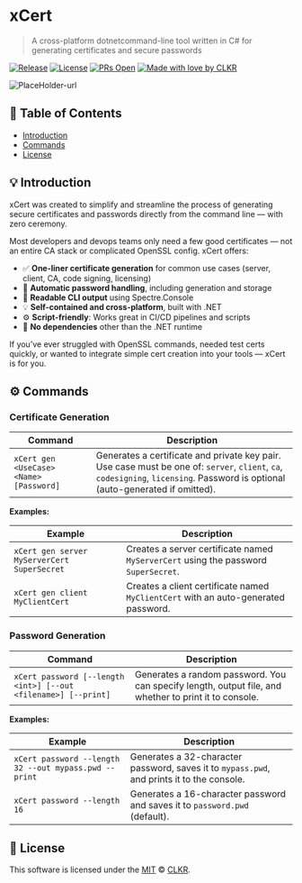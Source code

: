 # xCert

> A cross-platform dotnetcommand-line tool written in C# for generating certificates and secure passwords

[![Release][Release-shield]][Release-url]
[![License][License-shield]][License-url]
[![PRs Open][PRS-shield]][PRS-url]
[![Made with love by CLKR][MadeBy-shield]][MadeBy-url]

![PlaceHolder-url]

## 🚩 Table of Contents

- [Introduction](#-Introduction)
- [Commands](#-Commands)
- [License](#-License)

## 💡 Introduction



xCert was created to simplify and streamline the process of generating secure certificates and passwords directly from the command line — with zero ceremony.

Most developers and devops teams only need a few good certificates — not an entire CA stack or complicated OpenSSL config. xCert offers:

- ✅ **One-liner certificate generation** for common use cases (server, client, CA, code signing, licensing)
- 🔐 **Automatic password handling**, including generation and storage
- 📜 **Readable CLI output** using Spectre.Console
- 💡 **Self-contained and cross-platform**, built with .NET
- ⚙️ **Script-friendly**: Works great in CI/CD pipelines and scripts
- 🧼 **No dependencies** other than the .NET runtime

If you’ve ever struggled with OpenSSL commands, needed test certs quickly, or wanted to integrate simple cert creation into your tools — xCert is for you.

## ⚙️ Commands

### Certificate Generation

| Command | Description |
| --- | --- |
| `xCert gen <UseCase> <Name> [Password]` | Generates a certificate and private key pair. Use case must be one of: `server`, `client`, `ca`, `codesigning`, `licensing`. Password is optional (auto-generated if omitted). |

**Examples:**

| Example | Description |
| --- | --- |
| `xCert gen server MyServerCert SuperSecret` | Creates a server certificate named `MyServerCert` using the password `SuperSecret`. |
| `xCert gen client MyClientCert` | Creates a client certificate named `MyClientCert` with an auto-generated password. |

### Password Generation

| Command | Description |
| --- | --- |
| `xCert password [--length <int>] [--out <filename>] [--print]` | Generates a random password. You can specify length, output file, and whether to print it to console. |

**Examples:**

| Example | Description |
| --- | --- |
| `xCert password --length 32 --out mypass.pwd --print` | Generates a 32-character password, saves it to `mypass.pwd`, and prints it to the console. |
| `xCert password --length 16` | Generates a 16-character password and saves it to `password.pwd` (default). |


## 📜 License

This software is licensed under the [MIT](https://github.com/CLKR-Dev/xCert/blob/dev/LICENSE.md) © [CLKR](https://github.com/CLKR-Dev).



<!-- MARKDOWN LINKS & IMAGES -->
<!-- https://www.markdownguide.org/basic-syntax/#reference-style-links -->
[Release-shield]: https://img.shields.io/github/v/release/CLKR-Dev/xCert.svg?include_prereleases
[Release-url]: https://github.com/CLKR-Dev/xCert/releases/latest
[License-shield]: https://img.shields.io/github/license/CLKR-Dev/xCert.svg
[License-url]: https://github.com/CLKR-Dev/xCert/blob/master/LICENSE
[PRS-shield]: https://img.shields.io/badge/PRs-welcome-97c50f.svg
[PRS-url]: https://github.com/CLKR-Dev/xCert/issues?q=is%3Aissue+is%3Aopen
[MadeBy-shield]: https://img.shields.io/badge/made%20with%20%E2%99%A5%20by-CLKR-f47421.svg
[MadeBy-url]: https://github.com/CLKR-Dev
[PlaceHolder-url]: https://placehold.co/1920x300?text=Work%20in%20progress